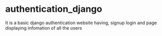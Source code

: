 # authentication_django
It is a basic django authentication website having, signup login and page displaying infomation of all the users
